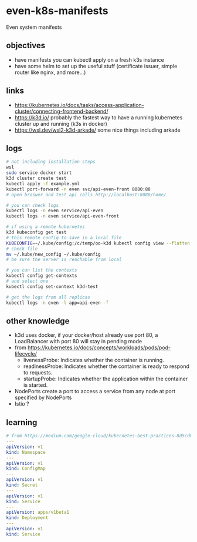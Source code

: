 # even-k8s-manifests

Even system manifests

## objectives

- have manifests you can kubectl apply on a fresh k3s instance
- have some helm to set up the useful stuff (certificate issuer, simple router like nginx, and more...)

## links

- https://kubernetes.io/docs/tasks/access-application-cluster/connecting-frontend-backend/
- https://k3d.io/ probably the fastest way to have a running kubernetes cluster up and running (k3s in docker)
- https://wsl.dev/wsl2-k3d-arkade/ some nice things including arkade

## logs

```bash
# not including installation steps
wsl
sudo service docker start
k3d cluster create test
kubectl apply -f example.yml
kubectl port-forward -n even svc/api-even-front 8080:80
# open broswer and test api calls http://localhost:8080/home/

# you can check logs
kubectl logs -n even service/api-even
kubectl logs -n even service/api-even-front

# if using a remote kubernetes
k3d kubeconfig get test
# this remote config to save in a local file
KUBECONFIG=~/.kube/config:/c/temp/oo-k3d kubectl config view --flatten > ~/.kube/new_config
# check file
mv ~/.kube/new_config ~/.kube/config
# be sure the server is reachable from local

# you can list the contexts
kubectl config get-contexts
# and select one
kubectl config set-context k3d-test

# get the logs from all replicas
kubectl logs -n even -l app=api-even -f
```

## other knowledge

- k3d uses docker, if your docker/host already use port 80, a LoadBalancer with port 80 will stay in pending mode
- from https://kubernetes.io/docs/concepts/workloads/pods/pod-lifecycle/
  - livenessProbe: Indicates whether the container is running.
  - readinessProbe: Indicates whether the container is ready to respond to requests.
  - startupProbe: Indicates whether the application within the container is started.
- NodePorts create a port to access a service from any node at port specified by NodePorts
- Istio ?

## learning

```yml
# from https://medium.com/google-cloud/kubernetes-best-practices-8d5cd03446e2
---
apiVersion: v1
kind: Namespace
---
apiVersion: v1
kind: ConfigMap
---
apiVersion: v1
kind: Secret
---
apiVersion: v1
kind: Service
---
apiVersion: apps/v1beta1
kind: Deployment
---
apiVersion: v1
kind: Service
```
